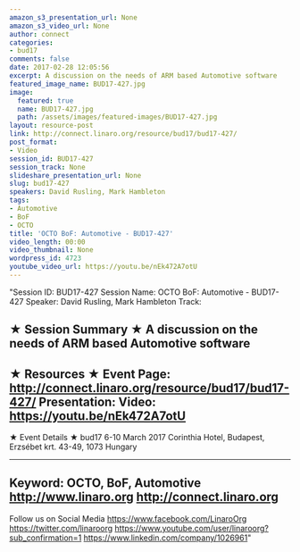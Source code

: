 ```yaml
---
amazon_s3_presentation_url: None
amazon_s3_video_url: None
author: connect
categories:
- bud17
comments: false
date: 2017-02-28 12:05:56
excerpt: A discussion on the needs of ARM based Automotive software
featured_image_name: BUD17-427.jpg
image:
  featured: true
  name: BUD17-427.jpg
  path: /assets/images/featured-images/BUD17-427.jpg
layout: resource-post
link: http://connect.linaro.org/resource/bud17/bud17-427/
post_format:
- Video
session_id: BUD17-427
session_track: None
slideshare_presentation_url: None
slug: bud17-427
speakers: David Rusling, Mark Hambleton
tags:
- Automotive
- BoF
- OCTO
title: 'OCTO BoF: Automotive - BUD17-427'
video_length: 00:00
video_thumbnail: None
wordpress_id: 4723
youtube_video_url: https://youtu.be/nEk472A7otU
---
```


"Session ID: BUD17-427
Session Name: OCTO BoF: Automotive - BUD17-427
Speaker: David Rusling, Mark Hambleton
Track: 


★ Session Summary ★
A discussion on the needs of ARM based Automotive software
---------------------------------------------------
★ Resources ★
Event Page: http://connect.linaro.org/resource/bud17/bud17-427/
Presentation: 
Video: https://youtu.be/nEk472A7otU
 ---------------------------------------------------

★ Event Details ★
bud17
6-10 March 2017
Corinthia Hotel, Budapest,
Erzsébet krt. 43-49,
1073 Hungary

---------------------------------------------------
Keyword: OCTO, BoF, Automotive
http://www.linaro.org
http://connect.linaro.org
---------------------------------------------------
Follow us on Social Media
https://www.facebook.com/LinaroOrg
https://twitter.com/linaroorg
https://www.youtube.com/user/linaroorg?sub_confirmation=1
https://www.linkedin.com/company/1026961"